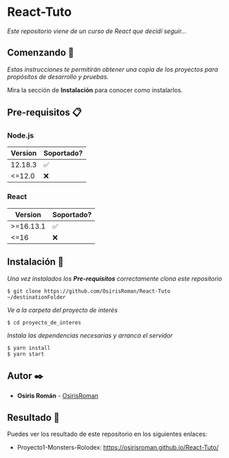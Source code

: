 # React-Tuto

_Este repositorio viene de un curso de React que decidí seguir..._

## Comenzando 🚀

_Estas instrucciones te permitirán obtener una copia de los proyectos para propósitos de desarrollo y pruebas._

Mira la sección de **Instalación** para conocer como instalarlos.


## Pre-requisitos 📋


### Node.js

| Version | Soportado?         |
| ------- | ------------------ |
| 12.18.3 | :white_check_mark: |
| <=12.0  | :x:                |

### React

|  Version  | Soportado?         |
|  -------  | ------------------ |
| >=16.13.1 | :white_check_mark: |
|  <=16     | :x:                |

## Instalación 🔧

_Una vez instalados los **Pre-requisitos** correctamente clona este repositorio_

```
$ git clone https://github.com/OsirisRoman/React-Tuto ~/destinationFolder
```

_Ve a la carpeta del proyecto de interés_

```
$ cd proyecto_de_interes
```

_Instala las dependencias necesarias y arranca el servidor_

```
$ yarn install
$ yarn start
```

## Autor ✒️

* **Osiris Román** - [OsirisRoman](https://github.com/OsirisRoman)

## Resultado :tada:

Puedes ver los resultado de este repositorio en los siguientes enlaces:
* Proyecto1-Monsters-Rolodex: https://osirisroman.github.io/React-Tuto/
